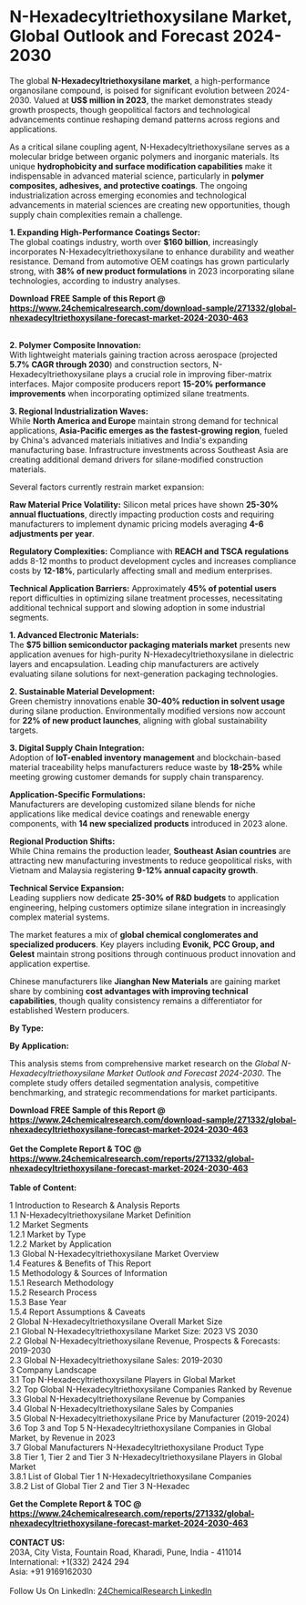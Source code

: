 <h1>N-Hexadecyltriethoxysilane Market, Global Outlook and Forecast 2024-2030</h1><p>The global <strong>N-Hexadecyltriethoxysilane market</strong>, a high-performance organosilane compound, is poised for significant evolution between 2024-2030. Valued at <strong>US$ million in 2023</strong>, the market demonstrates steady growth prospects, though geopolitical factors and technological advancements continue reshaping demand patterns across regions and applications.</p><p>As a critical silane coupling agent, N-Hexadecyltriethoxysilane serves as a molecular bridge between organic polymers and inorganic materials. Its unique <strong>hydrophobicity and surface modification capabilities</strong> make it indispensable in advanced material science, particularly in <strong>polymer composites, adhesives, and protective coatings</strong>. The ongoing industrialization across emerging economies and technological advancements in material sciences are creating new opportunities, though supply chain complexities remain a challenge.</p><p><strong>1. Expanding High-Performance Coatings Sector:</strong><br>
The global coatings industry, worth over <strong>$160 billion</strong>, increasingly incorporates N-Hexadecyltriethoxysilane to enhance durability and weather resistance. Demand from automotive OEM coatings has grown particularly strong, with <strong>38% of new product formulations</strong> in 2023 incorporating silane technologies, according to industry analyses.</p><div><b>Download FREE Sample of this Report @ 
            <a href="https://www.24chemicalresearch.com/download-sample/271332/global-nhexadecyltriethoxysilane-forecast-market-2024-2030-463">
            https://www.24chemicalresearch.com/download-sample/271332/global-nhexadecyltriethoxysilane-forecast-market-2024-2030-463</a></b></div><br><p><strong>2. Polymer Composite Innovation:</strong><br>
With lightweight materials gaining traction across aerospace (projected <strong>5.7% CAGR through 2030</strong>) and construction sectors, N-Hexadecyltriethoxysilane plays a crucial role in improving fiber-matrix interfaces. Major composite producers report <strong>15-20% performance improvements</strong> when incorporating optimized silane treatments.</p><p><strong>3. Regional Industrialization Waves:</strong><br>
While <strong>North America and Europe</strong> maintain strong demand for technical applications, <strong>Asia-Pacific emerges as the fastest-growing region</strong>, fueled by China's advanced materials initiatives and India's expanding manufacturing base. Infrastructure investments across Southeast Asia are creating additional demand drivers for silane-modified construction materials.</p><p>Several factors currently restrain market expansion:</p><p><strong>Raw Material Price Volatility:</strong> Silicon metal prices have shown <strong>25-30% annual fluctuations</strong>, directly impacting production costs and requiring manufacturers to implement dynamic pricing models averaging <strong>4-6 adjustments per year</strong>.</p><p><strong>Regulatory Complexities:</strong> Compliance with <strong>REACH and TSCA regulations</strong> adds 8-12 months to product development cycles and increases compliance costs by <strong>12-18%</strong>, particularly affecting small and medium enterprises.</p><p><strong>Technical Application Barriers:</strong> Approximately <strong>45% of potential users</strong> report difficulties in optimizing silane treatment processes, necessitating additional technical support and slowing adoption in some industrial segments.</p><p><strong>1. Advanced Electronic Materials:</strong><br>
The <strong>$75 billion semiconductor packaging materials market</strong> presents new application avenues for high-purity N-Hexadecyltriethoxysilane in dielectric layers and encapsulation. Leading chip manufacturers are actively evaluating silane solutions for next-generation packaging technologies.</p><p><strong>2. Sustainable Material Development:</strong><br>
Green chemistry innovations enable <strong>30-40% reduction in solvent usage</strong> during silane production. Environmentally modified versions now account for <strong>22% of new product launches</strong>, aligning with global sustainability targets.</p><p><strong>3. Digital Supply Chain Integration:</strong><br>
Adoption of <strong>IoT-enabled inventory management</strong> and blockchain-based material traceability helps manufacturers reduce waste by <strong>18-25%</strong> while meeting growing customer demands for supply chain transparency.</p><p><strong>Application-Specific Formulations:</strong><br>
    Manufacturers are developing customized silane blends for niche applications like medical device coatings and renewable energy components, with <strong>14 new specialized products</strong> introduced in 2023 alone.</p><p><strong>Regional Production Shifts:</strong><br>
    While China remains the production leader, <strong>Southeast Asian countries</strong> are attracting new manufacturing investments to reduce geopolitical risks, with Vietnam and Malaysia registering <strong>9-12% annual capacity growth</strong>.</p><p><strong>Technical Service Expansion:</strong><br>
    Leading suppliers now dedicate <strong>25-30% of R&amp;D budgets</strong> to application engineering, helping customers optimize silane integration in increasingly complex material systems.</p><p>The market features a mix of <strong>global chemical conglomerates and specialized producers</strong>. Key players including <strong>Evonik, PCC Group, and Gelest</strong> maintain strong positions through continuous product innovation and application expertise.</p><p>Chinese manufacturers like <strong>Jianghan New Materials</strong> are gaining market share by combining <strong>cost advantages with improving technical capabilities</strong>, though quality consistency remains a differentiator for established Western producers.</p><p><strong>By Type:</strong></p><p><strong>By Application:</strong></p><p>This analysis stems from comprehensive market research on the <em>Global N-Hexadecyltriethoxysilane Market Outlook and Forecast 2024-2030</em>. The complete study offers detailed segmentation analysis, competitive benchmarking, and strategic recommendations for market participants.</p><div><b>Download FREE Sample of this Report @ 
            <a href="https://www.24chemicalresearch.com/download-sample/271332/global-nhexadecyltriethoxysilane-forecast-market-2024-2030-463">
            https://www.24chemicalresearch.com/download-sample/271332/global-nhexadecyltriethoxysilane-forecast-market-2024-2030-463</a></b></div><br><div><b>Get the Complete Report & TOC @ 
            <a href="https://www.24chemicalresearch.com/reports/271332/global-nhexadecyltriethoxysilane-forecast-market-2024-2030-463">
            https://www.24chemicalresearch.com/reports/271332/global-nhexadecyltriethoxysilane-forecast-market-2024-2030-463</a></b></div><br>
            <b>Table of Content:</b><p>1 Introduction to Research & Analysis Reports<br />
    1.1 N-Hexadecyltriethoxysilane Market Definition<br />
    1.2 Market Segments<br />
        1.2.1 Market by Type<br />
        1.2.2 Market by Application<br />
    1.3 Global N-Hexadecyltriethoxysilane Market Overview<br />
    1.4 Features & Benefits of This Report<br />
    1.5 Methodology & Sources of Information<br />
        1.5.1 Research Methodology<br />
        1.5.2 Research Process<br />
        1.5.3 Base Year<br />
        1.5.4 Report Assumptions & Caveats<br />
2 Global N-Hexadecyltriethoxysilane Overall Market Size<br />
    2.1 Global N-Hexadecyltriethoxysilane Market Size: 2023 VS 2030<br />
    2.2 Global N-Hexadecyltriethoxysilane Revenue, Prospects & Forecasts: 2019-2030<br />
    2.3 Global N-Hexadecyltriethoxysilane Sales: 2019-2030<br />
3 Company Landscape<br />
    3.1 Top N-Hexadecyltriethoxysilane Players in Global Market<br />
    3.2 Top Global N-Hexadecyltriethoxysilane Companies Ranked by Revenue<br />
    3.3 Global N-Hexadecyltriethoxysilane Revenue by Companies<br />
    3.4 Global N-Hexadecyltriethoxysilane Sales by Companies<br />
    3.5 Global N-Hexadecyltriethoxysilane Price by Manufacturer (2019-2024)<br />
    3.6 Top 3 and Top 5 N-Hexadecyltriethoxysilane Companies in Global Market, by Revenue in 2023<br />
    3.7 Global Manufacturers N-Hexadecyltriethoxysilane Product Type<br />
    3.8 Tier 1, Tier 2 and Tier 3 N-Hexadecyltriethoxysilane Players in Global Market<br />
        3.8.1 List of Global Tier 1 N-Hexadecyltriethoxysilane Companies<br />
        3.8.2 List of Global Tier 2 and Tier 3 N-Hexadec</p><div><b>Get the Complete Report & TOC @ 
            <a href="https://www.24chemicalresearch.com/reports/271332/global-nhexadecyltriethoxysilane-forecast-market-2024-2030-463">
            https://www.24chemicalresearch.com/reports/271332/global-nhexadecyltriethoxysilane-forecast-market-2024-2030-463</a></b></div><br><b>CONTACT US:</b><br>
            203A, City Vista, Fountain Road, Kharadi, Pune, India - 411014<br>
            International: +1(332) 2424 294<br>
            Asia: +91 9169162030 <br><br>
            Follow Us On LinkedIn: <a href="https://www.linkedin.com/company/24chemicalresearch/">24ChemicalResearch LinkedIn</a>